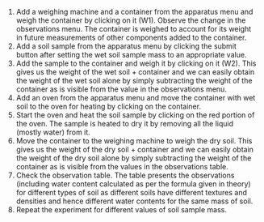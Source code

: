1. Add a weighing machine and a container from the apparatus menu and weigh the container by clicking on it (W1). Observe the change in the observations menu. The container is weighed to account for its weight in future measurements of other components added to the container.
2. Add a soil sample from the apparatus menu by clicking the submit button after setting the wet soil sample mass to an appropriate value. 
3. Add the sample to the container and weigh it by clicking on it (W2). This gives us the weight of the wet soil + container and we can easily obtain the weight of the wet soil alone by simply subtracting the weight of the container as is visible from the value in the observations menu.
4. Add an oven from the apparatus menu and move the container with wet soil to the oven for heating by clicking on the container. 
5. Start the oven and heat the soil sample by clicking on the red portion of the oven. The sample is heated to dry it by removing all the liquid (mostly water) from it.
6. Move the container to the weighing machine to weigh the dry soil. This gives us the weight of the dry soil + container and we can easily obtain the weight of the dry soil alone by simply subtracting the weight of the container as is visible from the values in the observations table. 
7. Check the observation table. The table presents the observations (including water content calculated as per the formula given in theory) for different types of soil as different soils have different textures and densities and hence different water contents for the same mass of soil.
8. Repeat the experiment for different values of soil sample mass.